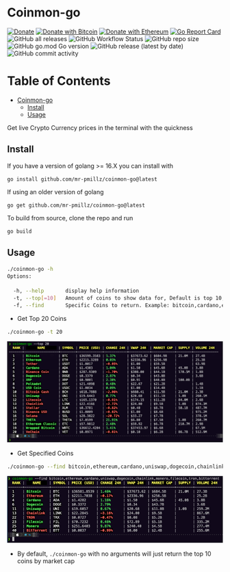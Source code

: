 # Coinmon-go

[![Donate](https://img.shields.io/badge/Donate-PayPal-yellow.svg)](https://www.paypal.com/donate?business=YR6C4WB5CDZZL&no_recurring=0&item_name=contribute+to+open+source&currency_code=USD)
[![Donate with Bitcoin](https://en.cryptobadges.io/badge/micro/3Cd54T1EB6WHRcechq1dRCGF6vY2HHhkdk)](https://en.cryptobadges.io/donate/3Cd54T1EB6WHRcechq1dRCGF6vY2HHhkdk)
[![Donate with Ethereum](https://en.cryptobadges.io/badge/micro/0x064AA753EF36e5641E2Ee3C9BbC117F6aFe35F62)](https://en.cryptobadges.io/donate/0x064AA753EF36e5641E2Ee3C9BbC117F6aFe35F62)
[![Go Report Card](https://goreportcard.com/badge/github.com/mr-pmillz/coinmon-go)](https://goreportcard.com/report/github.com/mr-pmillz/coinmon-go)
![GitHub all releases](https://img.shields.io/github/downloads/mr-pmillz/coinmon-go/total?style=social)
![GitHub Workflow Status](https://img.shields.io/github/workflow/status/mr-pmillz/coinmon-go/CI?style=plastic)
![GitHub repo size](https://img.shields.io/github/repo-size/mr-pmillz/coinmon-go?style=plastic)
![GitHub go.mod Go version](https://img.shields.io/github/go-mod/go-version/mr-pmillz/coinmon-go?style=plastic)
![GitHub release (latest by date)](https://img.shields.io/github/v/release/mr-pmillz/coinmon-go?style=plastic)
![GitHub commit activity](https://img.shields.io/github/commit-activity/m/mr-pmillz/coinmon-go?style=plastic)


Table of Contents
=================

* [Coinmon\-go](#coinmon-go)
    * [Install](#install)
    * [Usage](#usage)

Get live Crypto Currency prices in the terminal with the quickness

## Install

If you have a version of golang >= 16.X you can install with

```shell
go install github.com/mr-pmillz/coinmon-go@latest
```

If using an older version of golang

```shell
go get github.com/mr-pmillz/coinmon-go@latest
```

To build from source, clone the repo and run

```bash
go build
```

## Usage

```bash
./coinmon-go -h
Options:

  -h, --help       display help information
  -t, --top[=10]   Amount of coins to show data for, Default is top 10, If -f|--find flag supplied, -t|--top is ignored
  -f, --find       Specific Coins to return. Example: bitcoin,cardano,ethereum,uniswap
```

- Get Top 20 Coins

```bash
./coinmon-go -t 20
```

![top20.png](https://github.com/mr-pmillz/coinmon-go/blob/master/img/top20.png?raw=true)

- Get Specified Coins

```bash
./coinmon-go --find bitcoin,ethereum,cardano,uniswap,dogecoin,chainlink,monero,filecoin,tron,bittorrent
```

![find.png](https://github.com/mr-pmillz/coinmon-go/blob/master/img/find.png?raw=true)

- By default, `./coinmon-go` with no arguments will just return the top 10 coins by market cap